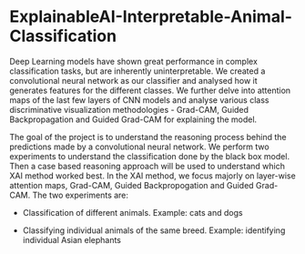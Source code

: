# ExplainableAI-Interpretable-Animal-Classification

Deep Learning models have shown great performance in complex classification tasks, but are inherently uninterpretable. We created a convolutional neural network as our classifier and analysed how it generates features for the different classes. We further delve into attention maps of the last few layers of CNN models and analyse various class discriminative visualization methodologies - Grad-CAM, Guided Backpropagation and Guided Grad-CAM for explaining the model.

The goal of the project is to understand the reasoning process behind the predictions made by a convolutional neural network. We perform two experiments to understand the classification done by the black box model. Then a case based reasoning approach will be used to understand which XAI method worked best. In the XAI method, we focus majorly on layer-wise attention maps, Grad-CAM, Guided Backpropogation and Guided Grad-CAM. The two experiments are:

- Classification of different animals. Example: cats and dogs

- Classifying individual animals of the same breed. Example: identifying individual Asian elephants
